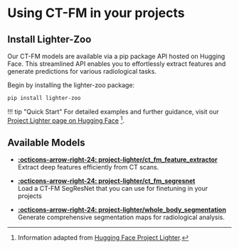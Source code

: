 # Using CT-FM in your projects

## Install Lighter-Zoo
Our CT-FM models are available via a pip package API hosted on Hugging Face. This streamlined API enables you to effortlessly extract features and generate predictions for various radiological tasks.

Begin by installing the lighter-zoo package:

```bash
pip install lighter-zoo
```

!!! tip "Quick Start"
    For detailed examples and further guidance, visit our [Project Lighter page on Hugging Face](https://huggingface.co/project-lighter) [^1].

## Available Models

<div class="grid cards" markdown>

- **[:octicons-arrow-right-24: project-lighter/ct_fm_feature_extractor](https://huggingface.co/project-lighter/ct_fm_feature_extractor)**  
  Extract deep features efficiently from CT scans.

- **[:octicons-arrow-right-24: project-lighter/ct_fm_segresnet](https://huggingface.co/project-lighter/ct_fm_segresnet)**  
  Load a CT-FM SegResNet that you can use for finetuning in your projects

- **[:octicons-arrow-right-24: project-lighter/whole_body_segmentation](https://huggingface.co/project-lighter/whole_body_segmentation)**  
  Generate comprehensive segmentation maps for radiological analysis.
</div>

[^1]: Information adapted from [Hugging Face Project Lighter](https://huggingface.co/project-lighter).